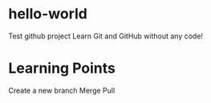 # hello-world
Test github project
Learn Git and GitHub without any code!
# Learning Points
Create a new branch
Merge 
Pull
